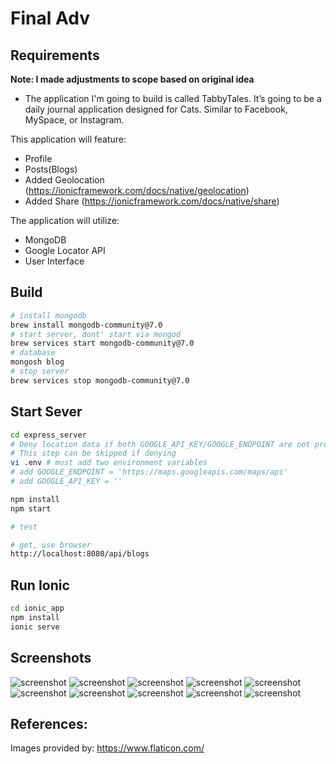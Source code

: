 # Final Adv

## Requirements
**Note: I made adjustments to scope based on original idea**

- The application I'm going to build is called TabbyTales.  It’s going to be a daily journal application designed for Cats. Similar to Facebook, MySpace, or Instagram.    

This application will feature:
- Profile
- Posts(Blogs)
- Added Geolocation (https://ionicframework.com/docs/native/geolocation)
- Added Share (https://ionicframework.com/docs/native/share)

The application will utilize:
- MongoDB 
- Google Locator API
- User Interface

## Build
```bash
# install mongodb
brew install mongodb-community@7.0
# start server, dont' start via mongod
brew services start mongodb-community@7.0
# database
mongosh blog
# stop server
brew services stop mongodb-community@7.0
```

## Start Sever
```bash
cd express_server
# Deny location data if both GOOGLE_API_KEY/GOOGLE_ENDPOINT are not provided
# This step can be skipped if denying
vi .env # must add two environment variables
# add GOOGLE_ENDPOINT = 'https://maps.googleapis.com/maps/api'
# add GOOGLE_API_KEY = ''

npm install
npm start

# test

# get, use browser
http://localhost:8080/api/blogs

```

## Run Ionic
```bash
cd ionic_app
npm install
ionic serve
```
## Screenshots
![screenshot](/screenshots/screenshot1.png)
![screenshot](/screenshots/screenshot2.png)
![screenshot](/screenshots/screenshot3.png)
![screenshot](/screenshots/screenshot4.png)
![screenshot](/screenshots/screenshot5.png)
![screenshot](/screenshots/screenshot6.png)
![screenshot](/screenshots/screenshot7.png)
![screenshot](/screenshots/screenshot8.png)
![screenshot](/screenshots/screenshot9.png)
![screenshot](/screenshots/screenshot10.png)


## References:  
Images provided by: https://www.flaticon.com/
